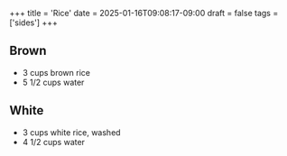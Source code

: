 +++
title = 'Rice'
date = 2025-01-16T09:08:17-09:00
draft = false
tags = ['sides']
+++

## Brown

* 3 cups brown rice
* 5 1/2 cups water

## White

* 3 cups white rice, washed
* 4 1/2 cups water
